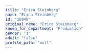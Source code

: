 ```yaml
---
title: "Erica Steinberg"
name: "Erica Steinberg"
id: "16849"
original_name: "Erica Steinberg"
known_for_department: "Production"
gender: "1"
adult: "false"
profile_path: "null"
---
```

